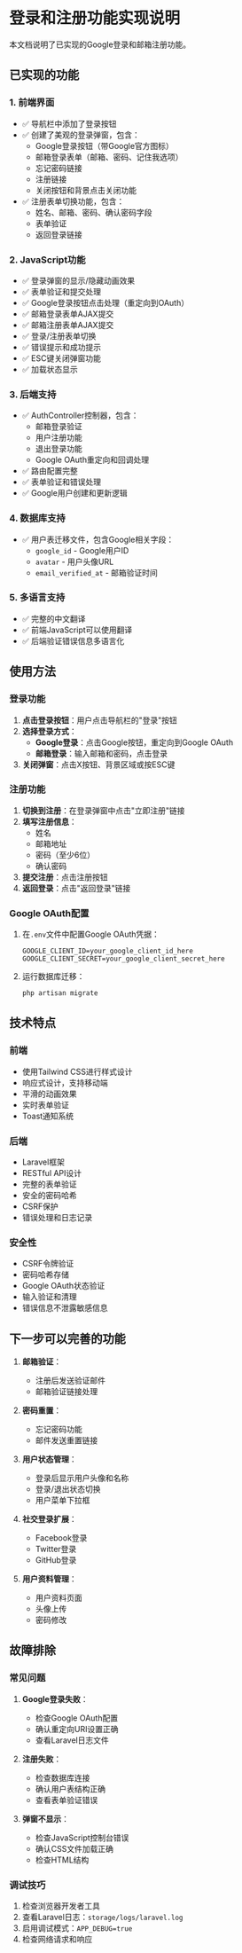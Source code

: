 # 登录和注册功能实现说明

本文档说明了已实现的Google登录和邮箱注册功能。

## 已实现的功能

### 1. 前端界面
- ✅ 导航栏中添加了登录按钮
- ✅ 创建了美观的登录弹窗，包含：
  - Google登录按钮（带Google官方图标）
  - 邮箱登录表单（邮箱、密码、记住我选项）
  - 忘记密码链接
  - 注册链接
  - 关闭按钮和背景点击关闭功能
- ✅ 注册表单切换功能，包含：
  - 姓名、邮箱、密码、确认密码字段
  - 表单验证
  - 返回登录链接

### 2. JavaScript功能
- ✅ 登录弹窗的显示/隐藏动画效果
- ✅ 表单验证和提交处理
- ✅ Google登录按钮点击处理（重定向到OAuth）
- ✅ 邮箱登录表单AJAX提交
- ✅ 邮箱注册表单AJAX提交
- ✅ 登录/注册表单切换
- ✅ 错误提示和成功提示
- ✅ ESC键关闭弹窗功能
- ✅ 加载状态显示

### 3. 后端支持
- ✅ AuthController控制器，包含：
  - 邮箱登录验证
  - 用户注册功能
  - 退出登录功能
  - Google OAuth重定向和回调处理
- ✅ 路由配置完整
- ✅ 表单验证和错误处理
- ✅ Google用户创建和更新逻辑

### 4. 数据库支持
- ✅ 用户表迁移文件，包含Google相关字段：
  - `google_id` - Google用户ID
  - `avatar` - 用户头像URL
  - `email_verified_at` - 邮箱验证时间

### 5. 多语言支持
- ✅ 完整的中文翻译
- ✅ 前端JavaScript可以使用翻译
- ✅ 后端验证错误信息多语言化

## 使用方法

### 登录功能
1. **点击登录按钮**：用户点击导航栏的"登录"按钮
2. **选择登录方式**：
   - **Google登录**：点击Google按钮，重定向到Google OAuth
   - **邮箱登录**：输入邮箱和密码，点击登录
3. **关闭弹窗**：点击X按钮、背景区域或按ESC键

### 注册功能
1. **切换到注册**：在登录弹窗中点击"立即注册"链接
2. **填写注册信息**：
   - 姓名
   - 邮箱地址
   - 密码（至少6位）
   - 确认密码
3. **提交注册**：点击注册按钮
4. **返回登录**：点击"返回登录"链接

### Google OAuth配置
1. 在`.env`文件中配置Google OAuth凭据：
   ```env
   GOOGLE_CLIENT_ID=your_google_client_id_here
   GOOGLE_CLIENT_SECRET=your_google_client_secret_here
   ```

2. 运行数据库迁移：
   ```bash
   php artisan migrate
   ```

## 技术特点

### 前端
- 使用Tailwind CSS进行样式设计
- 响应式设计，支持移动端
- 平滑的动画效果
- 实时表单验证
- Toast通知系统

### 后端
- Laravel框架
- RESTful API设计
- 完整的表单验证
- 安全的密码哈希
- CSRF保护
- 错误处理和日志记录

### 安全性
- CSRF令牌验证
- 密码哈希存储
- Google OAuth状态验证
- 输入验证和清理
- 错误信息不泄露敏感信息

## 下一步可以完善的功能

1. **邮箱验证**：
   - 注册后发送验证邮件
   - 邮箱验证链接处理

2. **密码重置**：
   - 忘记密码功能
   - 邮件发送重置链接

3. **用户状态管理**：
   - 登录后显示用户头像和名称
   - 登录/退出状态切换
   - 用户菜单下拉框

4. **社交登录扩展**：
   - Facebook登录
   - Twitter登录
   - GitHub登录

5. **用户资料管理**：
   - 用户资料页面
   - 头像上传
   - 密码修改

## 故障排除

### 常见问题
1. **Google登录失败**：
   - 检查Google OAuth配置
   - 确认重定向URI设置正确
   - 查看Laravel日志文件

2. **注册失败**：
   - 检查数据库连接
   - 确认用户表结构正确
   - 查看表单验证错误

3. **弹窗不显示**：
   - 检查JavaScript控制台错误
   - 确认CSS文件加载正确
   - 检查HTML结构

### 调试技巧
1. 检查浏览器开发者工具
2. 查看Laravel日志：`storage/logs/laravel.log`
3. 启用调试模式：`APP_DEBUG=true`
4. 检查网络请求和响应